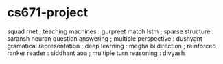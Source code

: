 # cs671-project
squad
rnet ; teaching machines : gurpreet
match lstm ; sparse structure : saransh
neuran question answering ; multiple perspective : dushyant
gramatical representation ; deep learning : megha 
bi direction ; reinforced ranker reader : siddhant
aoa ; multiple turn reasoning : divyash
